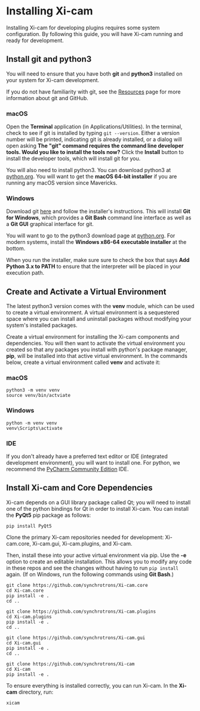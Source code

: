 # Installing Xi-cam

Installing Xi-cam for developing plugins requires some system configuration.
By following this guide, you will have Xi-cam running and ready for
development.

## Install git and python3

You will need to ensure that you have both **git** and **python3** installed on
your system for Xi-cam development.

If you do not have familiarity with git, see the [Resources](resources.md) page for more information
about git and GitHub.

### macOS

Open the **Terminal** application (in Applications/Utilities). In the terminal,
check to see if git is installed by typing ```git --version```.
Either a version number will be printed, indicating git is already installed,
or a dialog will open asking **The "git" command requires the command line 
developer tools. Would you like to install the tools now?** Click the 
**Install** button to install the developer tools, which will install git for 
you.

You will also need to install python3. You can download python3 at
[python.org](https://www.python.org/downloads/release/python-373/). You will
want to get the **macOS 64-bit installer** if you are running any macOS version
since Mavericks.

### Windows

Download git [here](https://git-scm.com/download/win) and follow the installer's
instructions. This will install **Git for Windows**, which provides a **Git Bash**
command line interface as well as a **Git GUI** graphical interface for git.

You will want to go to the python3 download page at
[python.org](https://www.python.org/downloads/release/python-373/).
For modern systems, install the **Windows x86-64 executable installer** at
the bottom. 

When you run the installer, make sure sure to check the box that says 
**Add Python 3.x to PATH** to ensure that the interpreter will be placed in your
execution path.

## Create and Activate a Virtual Environment

The latest python3 version comes with the **venv** module, which can be used
to create a virtual environment. A virtual environment is a sequestered space
where you can install and uninstall packages without modifying your system's
installed packages.

Create a virtual environment for installing the Xi-cam components and 
dependencies. You will then want to activate the virtual environment you
created so that any packages you install with python's package manager, **pip**,
will be installed into that active virtual environment. In the commands below,
create a virtual environment called **venv** and activate it:

### macOS

```
python3 -m venv venv
source venv/bin/actviate
```

### Windows

```
python -m venv venv
venv\Scripts\activate
```

### IDE

If you don't already have a preferred text editor or IDE (integrated development environment), you will want to install
one. For python, we recommend the
[PyCharm Community Edition](https://www.jetbrains.com/pycharm/download/) IDE.


## Install Xi-cam and Core Dependencies

Xi-cam depends on a GUI library package called Qt; you will need to install
one of the python bindings for Qt in order to install Xi-cam.
You can install the **PyQt5** pip package as follows:

```
pip install PyQt5
```

Clone the primary Xi-cam repositories needed for development: Xi-cam.core,
Xi-cam.gui, Xi-cam.plugins, and Xi-cam.

Then, install these into your active virtual environment via pip.
Use the **-e** option to create an editable installation. This allows you to
modify any code in these repos and see the changes without having to run
`pip install` again. (If on Windows, run the following commands using
**Git Bash**.)

```
git clone https://github.com/synchrotrons/Xi-cam.core
cd Xi-cam.core 
pip install -e .
cd ..

git clone https://github.com/synchrotrons/Xi-cam.plugins
cd Xi-cam.plugins
pip install -e .
cd ..

git clone https://github.com/synchrotrons/Xi-cam.gui
cd Xi-cam.gui
pip install -e .
cd ..

git clone https://github.com/synchrotrons/Xi-cam
cd Xi-cam
pip install -e .
```

To ensure everything is installed correctly, you can run Xi-cam. In the
**Xi-cam** directory, run:

```
xicam
```

<!--
NOTES
-----
Anaconda to keep PATH active (opposed to having to activate every time)

-->

<!--
* test these instructions on windows
    * test the install
    * test the venv creation
    * test the cloning (git bash?)
    * test run_xicam
-->
